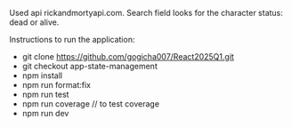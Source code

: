 Used api rickandmortyapi.com. Search field looks for the character status: dead or alive.

Instructions to run the application:

- git clone https://github.com/gogicha007/React2025Q1.git
- git checkout app-state-management
- npm install
- npm run format:fix
- npm run test
- npm run coverage // to test coverage
- npm run dev
